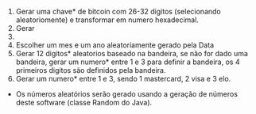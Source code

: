 1. Gerar uma chave* de bitcoin com 26-32 digitos (selecionando aleatoriomente) e transformar em numero hexadecimal.
2. Gerar 
3. 
4. Escolher um mes e um ano aleatoriamente gerado pela Data 
5. Gerar 12 digitos* aleatorios baseado na bandeira, se não for dado uma bandeira, gerar um numero* entre 1 e 3 para definir a bandeira, os 4 primeiros digitos são definidos pela bandeira.
6. Gerar um numero* entre 1 e 3, sendo 1 mastercard, 2 visa e 3 elo.

* Os números aleatórios serão gerado usando a geração de números deste software (classe Random do Java).
